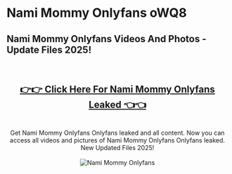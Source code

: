 # Nami Mommy Onlyfans oWQ8

<h2>Nami Mommy Onlyfans Videos And Photos - Update Files 2025!</h2>
<br>
<div align="center">
<h2><a href="https://213.232.235.80/live/video.php?q=nami-mommy-onlyfans" rel="nofollow">👉👉 Click Here For Nami Mommy Onlyfans Leaked 👈👈</a></h2>

<br>
Get Nami Mommy Onlyfans Onlyfans leaked and all content. Now you can access all videos and pictures of Nami Mommy Onlyfans Onlyfans leaked. New Updated Files 2025!
<br>
<br>
<a href="https://213.232.235.80/live/video.php?q=nami-mommy-onlyfans" rel="nofollow" data-target="animated-image.originalLink"><img src="https://i.imgur.com/dJHk4Zq.gif" alt="Nami Mommy Onlyfans" style="max-width: 100%; display: inline-block;" data-target="animated-image.originalImage"></a>
</div>
<br>